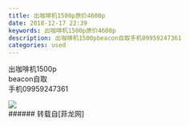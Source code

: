 ```yaml
---
title: 出咖啡机1500p原价4600p
date: 2018-12-17 22:39
keywords: 出咖啡机1500p原价4600p
description: 出咖啡机1500pbeacon自取手机09959247361
categories: used
---
```

<td class="t_f" id="postmessage_2513426">

出咖啡机1500p<br/>
beacon自取<br/>
手机09959247361<br/>

<img aid="1028351" data-cf-modified-0378dcf9b0926931de002669-="" file="data/attachment/forum/201812/17/223832lpqyw9lryfo5fuhb.png.thumb.jpg" id="aimg_1028351" inpost="1" onclick="" onmouseover="" src="http://www.flw.ph/data/attachment/forum/201812/17/223832lpqyw9lryfo5fuhb.png" style="cursor:pointer" zoomfile="data/attachment/forum/201812/17/223832lpqyw9lryfo5fuhb.png"/>


<br/>
</td>
###### 转载自[菲龙网]